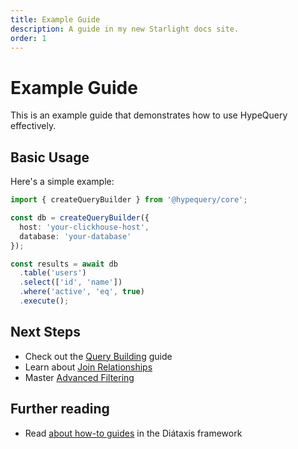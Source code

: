 ```yaml
---
title: Example Guide
description: A guide in my new Starlight docs site.
order: 1
---
```


# Example Guide

This is an example guide that demonstrates how to use HypeQuery effectively.

## Basic Usage

Here's a simple example:

```typescript
import { createQueryBuilder } from '@hypequery/core';

const db = createQueryBuilder({
  host: 'your-clickhouse-host',
  database: 'your-database'
});

const results = await db
  .table('users')
  .select(['id', 'name'])
  .where('active', 'eq', true)
  .execute();
```

## Next Steps

- Check out the [Query Building](/docs/guides/query-building) guide
- Learn about [Join Relationships](/docs/guides/joins)
- Master [Advanced Filtering](/docs/guides/filtering)

## Further reading

- Read [about how-to guides](https://diataxis.fr/how-to-guides/) in the Diátaxis framework
